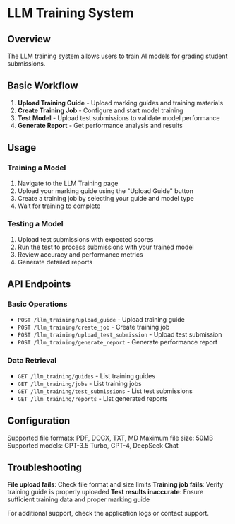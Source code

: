 # LLM Training System

## Overview

The LLM training system allows users to train AI models for grading student submissions.

## Basic Workflow

1. **Upload Training Guide** - Upload marking guides and training materials
2. **Create Training Job** - Configure and start model training
3. **Test Model** - Upload test submissions to validate model performance
4. **Generate Report** - Get performance analysis and results

## Usage

### Training a Model

1. Navigate to the LLM Training page
2. Upload your marking guide using the "Upload Guide" button
3. Create a training job by selecting your guide and model type
4. Wait for training to complete

### Testing a Model

1. Upload test submissions with expected scores
2. Run the test to process submissions with your trained model
3. Review accuracy and performance metrics
4. Generate detailed reports

## API Endpoints

### Basic Operations

- `POST /llm_training/upload_guide` - Upload training guide
- `POST /llm_training/create_job` - Create training job
- `POST /llm_training/upload_test_submission` - Upload test submission
- `POST /llm_training/generate_report` - Generate performance report

### Data Retrieval

- `GET /llm_training/guides` - List training guides
- `GET /llm_training/jobs` - List training jobs
- `GET /llm_training/test_submissions` - List test submissions
- `GET /llm_training/reports` - List generated reports

## Configuration

Supported file formats: PDF, DOCX, TXT, MD
Maximum file size: 50MB
Supported models: GPT-3.5 Turbo, GPT-4, DeepSeek Chat

## Troubleshooting

**File upload fails**: Check file format and size limits
**Training job fails**: Verify training guide is properly uploaded
**Test results inaccurate**: Ensure sufficient training data and proper marking guide

For additional support, check the application logs or contact support.